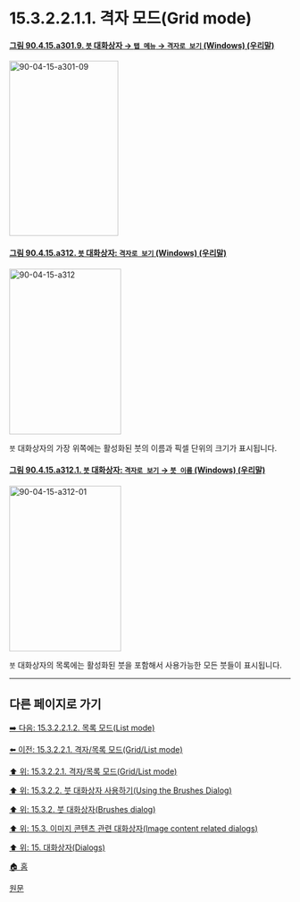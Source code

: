 # 15.3.2.2.1.1. 격자 모드(Grid mode)

<a id="90-04-15-a301-09"></a>

#### [그림 90.4.15.a301.9. `붓` 대화상자 → `탭 메뉴` → `격자로 보기` (Windows) (우리말)](./90-04-0015-brushes.md#90-04-15-a301-09)
<img width="195" height="313" alt="90-04-15-a301-09" src="https://github.com/user-attachments/assets/43d33c50-d406-403a-8122-f7936b3cd131" />

<a id="90-04-15-a312"></a>

#### [그림 90.4.15.a312. `붓` 대화상자: `격자로 보기` (Windows) (우리말)](./90-04-0015-brushes.md#90-04-15-a312)
<img width="200" height="296" alt="90-04-15-a312" src="https://github.com/user-attachments/assets/d61b4e1e-12e9-4d16-84c9-f563071fa8c8" />

`붓` 대화상자의 가장 위쪽에는 활성화된 붓의 이름과 픽셀 단위의 크기가 표시됩니다.

<a id="90-04-15-a312-01"></a>

#### [그림 90.4.15.a312.1. `붓` 대화상자: `격자로 보기` → `붓 이름` (Windows) (우리말)](./90-04-0015-brushes.md#90-04-15-a312-01)
<img width="200" height="296" alt="90-04-15-a312-01" src="https://github.com/user-attachments/assets/0a3fd87f-2e56-495b-893e-aee9fd6d4424" />

`붓` 대화상자의 목록에는 활성화된 붓을 포함해서 사용가능한 모든 붓들이 표시됩니다.

***

## 다른 페이지로 가기

[➡️ 다음: 15.3.2.2.1.2. 목록 모드(List mode)](./15-03-02-02-01-02-list_mode.md)

[⬅️ 이전: 15.3.2.2.1. 격자/목록 모드(Grid/List mode)](./15-03-02-02-01-00-grid_n_list_mode.md)

[⬆️ 위: 15.3.2.2.1. 격자/목록 모드(Grid/List mode)](./15-03-02-02-01-00-grid_n_list_mode.md)

[⬆️ 위: 15.3.2.2. 붓 대화상자 사용하기(Using the Brushes Dialog)](./15-03-02-02-00-using_the_brushes_dialog.md)

[⬆️ 위: 15.3.2. 붓 대화상자(Brushes dialog)](./15-03-02-00-brushes-dialog.md)

[⬆️ 위: 15.3. 이미지 콘텐츠 관련 대화상자(Image content related dialogs)](./15-03-00-image-content-related-dialogs.md)

[⬆️ 위: 15. 대화상자(Dialogs)](./15-00-dialogs.md)

[🏠 홈](./00-home.md)

[원문](https://docs.gimp.org/2.10/ko/gimp-brush-dialog.html#idm19289)